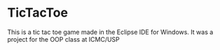 # TicTacToe

This is a tic tac toe game made in the Eclipse IDE for Windows.
It was a project for the OOP class at ICMC/USP
